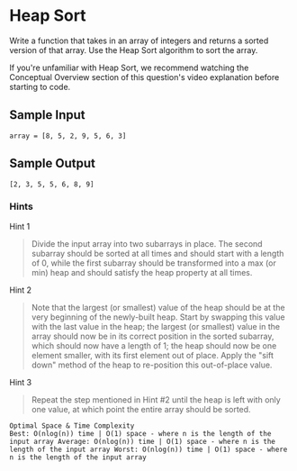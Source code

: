 # Heap Sort

Write a function that takes in an array of integers and returns a sorted version of that array. Use the Heap Sort algorithm to sort the array.

If you're unfamiliar with Heap Sort, we recommend watching the Conceptual Overview section of this question's video explanation before starting to code.

## Sample Input

```
array = [8, 5, 2, 9, 5, 6, 3]
```

## Sample Output

```
[2, 3, 5, 5, 6, 8, 9]
```

### Hints

Hint 1
> Divide the input array into two subarrays in place. The second subarray should be sorted at all times and should start with a length of 0, while the first subarray should be transformed into a max (or min) heap and should satisfy the heap property at all times.

Hint 2
> Note that the largest (or smallest) value of the heap should be at the very beginning of the newly-built heap. Start by swapping this value with the last value in the heap; the largest (or smallest) value in the array should now be in its correct position in the sorted subarray, which should now have a length of 1; the heap should now be one element smaller, with its first element out of place. Apply the "sift down" method of the heap to re-position this out-of-place value.

Hint 3
> Repeat the step mentioned in Hint #2 until the heap is left with only one value, at which point the entire array should be sorted.

```
Optimal Space & Time Complexity
Best: O(nlog(n)) time | O(1) space - where n is the length of the input array Average: O(nlog(n)) time | O(1) space - where n is the length of the input array Worst: O(nlog(n)) time | O(1) space - where n is the length of the input array
```
